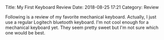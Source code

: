 Title: My First Keyboard Review
Date: 2018-08-25 17:21
Category: Review

Following is a review of my favorite mechanical keyboard. Actually, I just use a
regular Logitech bluetooth keyboard. I'm not cool enough for a mechanical
keyboard yet. They seem pretty sweet but I'm not sure which one would be best.
